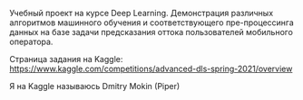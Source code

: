 Учебный проект на курсе Deep Learning.
Демонстрация различных алгоритмов машинного обучения и соответствующего пре-процессинга данных на базе задачи предсказания оттока пользователей мобильного оператора.

Страница задания на Kaggle:
https://www.kaggle.com/competitions/advanced-dls-spring-2021/overview

Я на Kaggle называюсь Dmitry Mokin (Piper)
